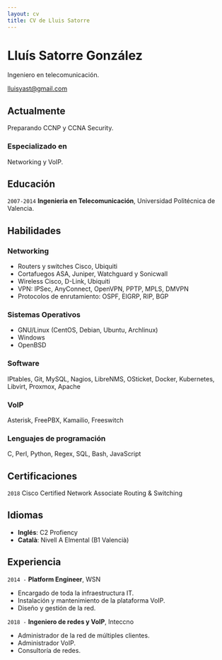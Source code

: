 ```yaml
---
layout: cv
title: CV de Lluis Satorre
---
```

# Lluís Satorre González
Ingeniero en telecomunicación.

<div id="webaddress">
<a href="lluisyast@gmail.com">lluisyast@gmail.com</a>
</div>


## Actualmente

Preparando CCNP y CCNA Security.

### Especializado en

Networking y VoIP.


## Educación

`2007-2014`
__Ingenieria en Telecomunicación__, Universidad Politécnica de Valencia.

## Habilidades

### Networking

 - Routers y switches Cisco, Ubiquiti
 - Cortafuegos ASA, Juniper, Watchguard y Sonicwall
 - Wireless Cisco, D-Link, Ubiquiti
 - VPN: IPSec, AnyConnect, OpenVPN, PPTP, MPLS, DMVPN
 - Protocolos de enrutamiento: OSPF, EIGRP, RIP, BGP

### Sistemas Operativos

 - GNU/Linux (CentOS, Debian, Ubuntu, Archlinux)
 - Windows
 - OpenBSD

### Software

IPtables, Git, MySQL, Nagios, LibreNMS, OSticket, Docker, Kubernetes, Libvirt,
Proxmox, Apache

### VoIP

Asterisk, FreePBX, Kamailio, Freeswitch

### Lenguajes de programación

C, Perl, Python, Regex, SQL, Bash, JavaScript

## Certificaciones

`2018`
Cisco Certified Network Associate Routing & Switching

## Idiomas

- __Inglés__: C2 Profiency
- __Català__: Nivell A Elmental (B1 Valencià)

## Experiencia

`2014 -`
__Platform Engineer__, WSN

- Encargado de toda la infraestructura IT.
- Instalación y mantenimiento de la plataforma VoIP.
- Diseño y gestión de la red.

`2018 -`
__Ingeniero de redes y VoIP__, Inteccno

- Administrador de la red de múltiples clientes.
- Administrador VoIP.
- Consultoría de redes.



<!-- ### Footer

Última actualización: Marzo 2019 -->




